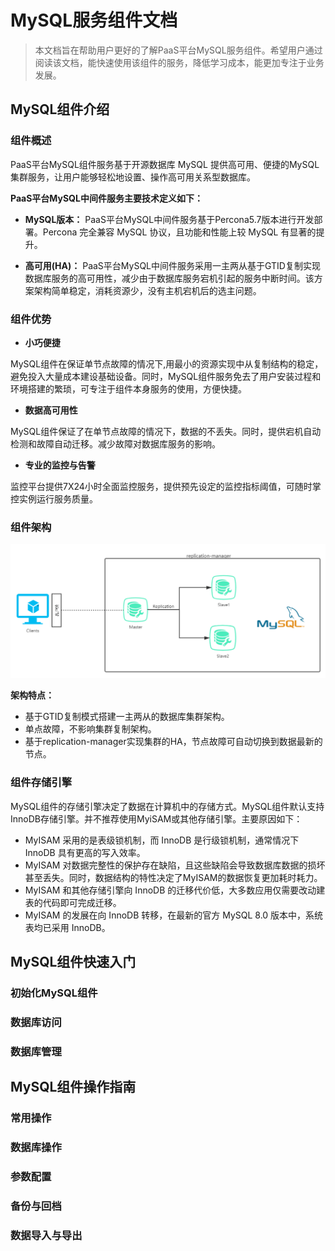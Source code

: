 # MySQL服务组件文档

> 本文档旨在帮助用户更好的了解PaaS平台MySQL服务组件。希望用户通过阅读该文档，能快速使用该组件的服务，降低学习成本，能更加专注于业务发展。

## MySQL组件介绍

### 组件概述

PaaS平台MySQL组件服务基于开源数据库 MySQL 提供高可用、便捷的MySQL集群服务，让用户能够轻松地设置、操作高可用关系型数据库。

**PaaS平台MySQL中间件服务主要技术定义如下：**

+ **MySQL版本：** PaaS平台MySQL中间件服务基于Percona5.7版本进行开发部署。Percona 完全兼容 MySQL 协议，且功能和性能上较 MySQL 有显著的提升。

+ **高可用(HA)：** PaaS平台MySQL中间件服务采用一主两从基于GTID复制实现数据库服务的高可用性，减少由于数据库服务宕机引起的服务中断时间。该方案架构简单稳定，消耗资源少，没有主机宕机后的选主问题。

### 组件优势

+ **小巧便捷**

MySQL组件在保证单节点故障的情况下,用最小的资源实现中从复制结构的稳定，避免投入大量成本建设基础设备。同时，MySQL组件服务免去了用户安装过程和环境搭建的繁琐，可专注于组件本身服务的使用，方便快捷。

+ **数据高可用性**
  
MySQL组件保证了在单节点故障的情况下，数据的不丢失。同时，提供宕机自动检测和故障自动迁移。减少故障对数据库服务的影响。

+ **专业的监控与告警**

监控平台提供7X24小时全面监控服务，提供预先设定的监控指标阈值，可随时掌控实例运行服务质量。

### 组件架构

![MySQL](pic\mysql-struc.png)

**架构特点：**

+ 基于GTID复制模式搭建一主两从的数据库集群架构。
+ 单点故障，不影响集群复制架构。
+ 基于replication-manager实现集群的HA，节点故障可自动切换到数据最新的节点。

### 组件存储引擎

MySQL组件的存储引擎决定了数据在计算机中的存储方式。MySQL组件默认支持InnoDB存储引擎。并不推荐使用MyiSAM或其他存储引擎。主要原因如下：

+ MyISAM 采用的是表级锁机制，而 InnoDB 是行级锁机制，通常情况下 InnoDB 具有更高的写入效率。
+ MyISAM 对数据完整性的保护存在缺陷，且这些缺陷会导致数据库数据的损坏甚至丢失。同时，数据结构的特性决定了MyISAM的数据恢复更加耗时耗力。
+ MyISAM 和其他存储引擎向 InnoDB 的迁移代价低，大多数应用仅需要改动建表的代码即可完成迁移。
+ MyISAM 的发展在向 InnoDB 转移，在最新的官方 MySQL 8.0 版本中，系统表均已采用 InnoDB。

## MySQL组件快速入门

### 初始化MySQL组件

### 数据库访问

### 数据库管理

## MySQL组件操作指南

### 常用操作

### 数据库操作

### 参数配置

### 备份与回档

### 数据导入与导出
